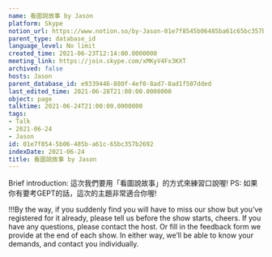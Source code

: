 ```yaml
---
name: 看圖說故事 by Jason
platform: Skype
notion_url: https://www.notion.so/by-Jason-01e7f8545b06485ba61c65bc357b2692
parent_type: database_id
language_level: No limit
created_time: 2021-06-23T12:14:00.0000000
meeting_link: https://join.skype.com/xMKyV4Fx3KXT
archived: false
hosts: Jason
parent_database_id: e9339446-880f-4ef0-8ad7-8ad1f507dded
last_edited_time: 2021-06-28T21:00:00.0000000
object: page
talktime: 2021-06-24T21:00:00.0000000
tags:
- Talk
- 2021-06-24
- Jason
id: 01e7f854-5b06-485b-a61c-65bc357b2692
indexDate: 2021-06-24
title: 看圖說故事 by Jason
---
```




Brief introduction: 這次我們要用「看圖說故事」的方式來練習口說喔!
PS: 如果你有要考GEPT的話，這次的主題非常適合你喔!

!!!By the way, if you suddenly find you will have to miss our show but you’ve registered for it already, please tell us before the show starts, cheers.
If you have any questions, please contact the host. Or fill in the feedback form we provide at the end of each show. In either way, we’ll be able to know your demands, and contact you individually.



